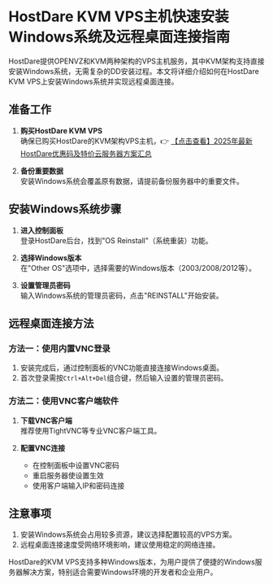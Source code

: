 # HostDare KVM VPS主机快速安装Windows系统及远程桌面连接指南

HostDare提供OPENVZ和KVM两种架构的VPS主机服务，其中KVM架构支持直接安装Windows系统，无需复杂的DD安装过程。本文将详细介绍如何在HostDare KVM VPS上安装Windows系统并实现远程桌面连接。

## 准备工作

1. **购买HostDare KVM VPS**  
   确保已购买HostDare的KVM架构VPS主机，👉 [【点击查看】2025年最新 HostDare优惠码及特价云服务器方案汇总](https://bit.ly/hostdare)

2. **备份重要数据**  
   安装Windows系统会覆盖原有数据，请提前备份服务器中的重要文件。

## 安装Windows系统步骤

1. **进入控制面板**  
   登录HostDare后台，找到"OS Reinstall"（系统重装）功能。

2. **选择Windows版本**  
   在"Other OS"选项中，选择需要的Windows版本（2003/2008/2012等）。

3. **设置管理员密码**  
   输入Windows系统的管理员密码，点击"REINSTALL"开始安装。

## 远程桌面连接方法

### 方法一：使用内置VNC登录

1. 安装完成后，通过控制面板的VNC功能直接连接Windows桌面。
2. 首次登录需按`Ctrl+Alt+Del`组合键，然后输入设置的管理员密码。

### 方法二：使用VNC客户端软件

1. **下载VNC客户端**  
   推荐使用TightVNC等专业VNC客户端工具。

2. **配置VNC连接**  
   - 在控制面板中设置VNC密码
   - 重启服务器使设置生效
   - 使用客户端输入IP和密码连接

## 注意事项

1. 安装Windows系统会占用较多资源，建议选择配置较高的VPS方案。
2. 远程桌面连接速度受网络环境影响，建议使用稳定的网络连接。

HostDare的KVM VPS支持多种Windows版本，为用户提供了便捷的Windows服务器解决方案，特别适合需要Windows环境的开发者和企业用户。